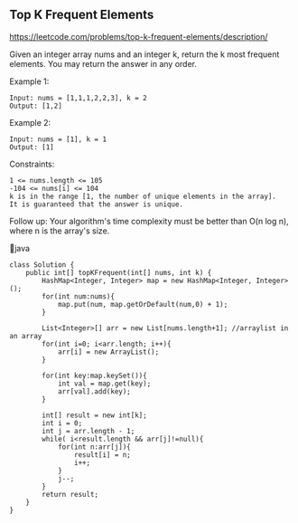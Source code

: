 ## Top K Frequent Elements
https://leetcode.com/problems/top-k-frequent-elements/description/

Given an integer array nums and an integer k, return the k most frequent elements. You may return the answer in any order.

 

Example 1:

    Input: nums = [1,1,1,2,2,3], k = 2
    Output: [1,2]
Example 2:
    
    Input: nums = [1], k = 1
    Output: [1]
 

Constraints:
    
    1 <= nums.length <= 105
    -104 <= nums[i] <= 104
    k is in the range [1, the number of unique elements in the array].
    It is guaranteed that the answer is unique.
     

Follow up: Your algorithm's time complexity must be better than O(n log n), where n is the array's size.


  
  💈java
  
    class Solution {
        public int[] topKFrequent(int[] nums, int k) {
            HashMap<Integer, Integer> map = new HashMap<Integer, Integer>();
            for(int num:nums){
                map.put(num, map.getOrDefault(num,0) + 1);
            }
            
            List<Integer>[] arr = new List[nums.length+1]; //arraylist in an array
            for(int i=0; i<arr.length; i++){
                arr[i] = new ArrayList();
            }
            
            for(int key:map.keySet()){
                int val = map.get(key);
                arr[val].add(key);
            }
                
            int[] result = new int[k];
            int i = 0;
            int j = arr.length - 1;
            while( i<result.length && arr[j]!=null){
                for(int n:arr[j]){
                    result[i] = n;
                    i++;
                }
                j--;
            }
            return result;
        }
    }
